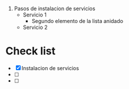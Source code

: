 1. Pasos de instalacion de servicios
    - Servicio 1
        - Segundo elemento de la lista anidado
    - Servicio 2    
    
# Check list
- [x] Instalacion de servicios
- [ ] 
- [ ] 